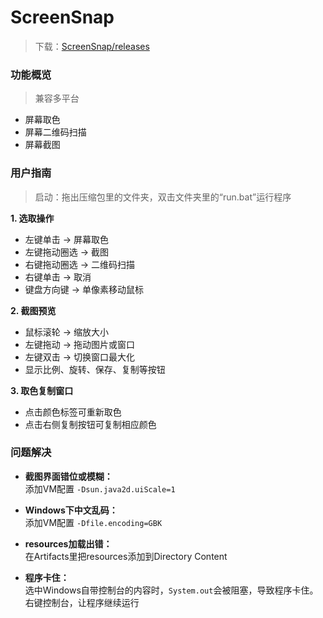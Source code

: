 # ScreenSnap  
> 下载：[ScreenSnap/releases](ScreenSnap/releases)

### 功能概览  
> 兼容多平台
- 屏幕取色
- 屏幕二维码扫描
- 屏幕截图

### 用户指南  
> 启动：拖出压缩包里的文件夹，双击文件夹里的“run.bat”运行程序

__1. 选取操作__  
- 左键单击 -> 屏幕取色
- 左键拖动圈选 -> 截图
- 右键拖动圈选 -> 二维码扫描
- 右键单击 -> 取消
- 键盘方向键 -> 单像素移动鼠标

__2. 截图预览__  
- 鼠标滚轮 -> 缩放大小
- 左键拖动 -> 拖动图片或窗口
- 左键双击 -> 切换窗口最大化
- 显示比例、旋转、保存、复制等按钮

__3. 取色复制窗口__  
- 点击颜色标签可重新取色
- 点击右侧复制按钮可复制相应颜色

### 问题解决  
- __截图界面错位或模糊：__  
添加VM配置 `-Dsun.java2d.uiScale=1`

- __Windows下中文乱码：__  
添加VM配置 `-Dfile.encoding=GBK`

- __resources加载出错：__  
在Artifacts里把resources添加到Directory Content

- __程序卡住：__  
选中Windows自带控制台的内容时，`System.out`会被阻塞，导致程序卡住。右键控制台，让程序继续运行  
